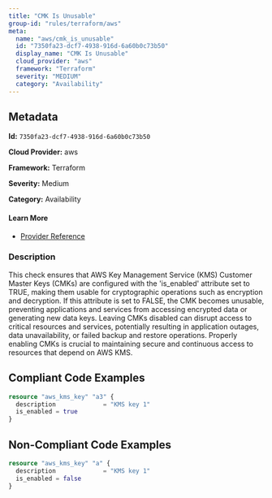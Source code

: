 ```yaml
---
title: "CMK Is Unusable"
group-id: "rules/terraform/aws"
meta:
  name: "aws/cmk_is_unusable"
  id: "7350fa23-dcf7-4938-916d-6a60b0c73b50"
  display_name: "CMK Is Unusable"
  cloud_provider: "aws"
  framework: "Terraform"
  severity: "MEDIUM"
  category: "Availability"
---
```

## Metadata

**Id:** `7350fa23-dcf7-4938-916d-6a60b0c73b50`

**Cloud Provider:** aws

**Framework:** Terraform

**Severity:** Medium

**Category:** Availability

#### Learn More

 - [Provider Reference](https://registry.terraform.io/providers/hashicorp/aws/latest/docs/resources/kms_key#is_enabled)

### Description

 This check ensures that AWS Key Management Service (KMS) Customer Master Keys (CMKs) are configured with the 'is_enabled' attribute set to TRUE, making them usable for cryptographic operations such as encryption and decryption. If this attribute is set to FALSE, the CMK becomes unusable, preventing applications and services from accessing encrypted data or generating new data keys. Leaving CMKs disabled can disrupt access to critical resources and services, potentially resulting in application outages, data unavailability, or failed backup and restore operations. Properly enabling CMKs is crucial to maintaining secure and continuous access to resources that depend on AWS KMS.


## Compliant Code Examples
```terraform
resource "aws_kms_key" "a3" {
  description             = "KMS key 1"
  is_enabled = true
}

```
## Non-Compliant Code Examples
```terraform
resource "aws_kms_key" "a" {
  description             = "KMS key 1"
  is_enabled = false
}

```
